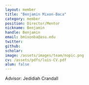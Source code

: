 ```yaml
---
layout: member
title: "Benjamin Mixon-Baca"
category: member 
position: Director/Mentor
nickname: Benjamin
handle: Benjamin
email: bmixonba@asu.edu
twitter: 
github: 
scholar: 
image: /assets/images/team/nopic.png
cv: /assets/pdfs/luis-CV.pdf
alum: false
---
```

Advisor: Jedidiah Crandall
